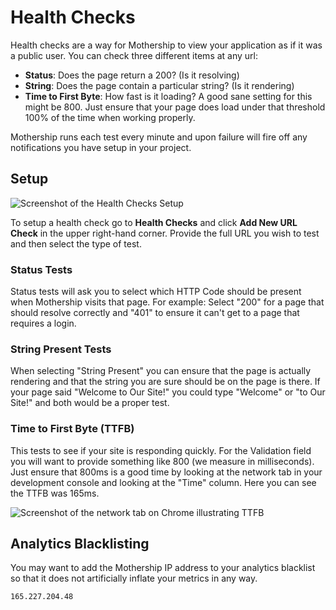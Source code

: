 # Health Checks

Health checks are a way for Mothership to view your application as if it was a public user. You can check three different items at any url:

-   **Status**: Does the page return a 200? (Is it resolving)
-   **String**: Does the page contain a particular string? (Is it rendering)
-   **Time to First Byte**: How fast is it loading? A good sane setting for this might be 800. Just ensure that your page does load under that threshold 100% of the time when working properly.

Mothership runs each test every minute and upon failure will fire off any notifications you have setup in your project.

## Setup

![Screenshot of the Health Checks Setup](/imgs/health-checks-setup.png "Screenshot of the Health Checks Setup")

To setup a health check go to **Health Checks** and click **Add New URL Check** in the upper right-hand corner. Provide the full URL you wish to test and then select the type of test.

### Status Tests

Status tests will ask you to select which HTTP Code should be present when Mothership visits that page. For example: Select "200" for a page that should resolve correctly and "401" to ensure it can't get to a page that requires a login.

### String Present Tests

When selecting "String Present" you can ensure that the page is actually rendering and that the string you are sure should be on the page is there. If your page said "Welcome to Our Site!" you could type "Welcome" or "to Our Site!" and both would be a proper test.

### Time to First Byte (TTFB)

This tests to see if your site is responding quickly. For the Validation field you will want to provide something like 800 (we measure in milliseconds). Just ensure that 800ms is a good time by looking at the network tab in your development console and looking at the "Time" column. Here you can see the TTFB was 165ms.

![Screenshot of the network tab on Chrome illustrating TTFB](/imgs/ttfb.png "Screenshot of the network tab on Chrome illustrating TTFB")

## Analytics Blacklisting

You may want to add the Mothership IP address to your analytics blacklist so that it does not artificially inflate your metrics in any way.

`165.227.204.48`
